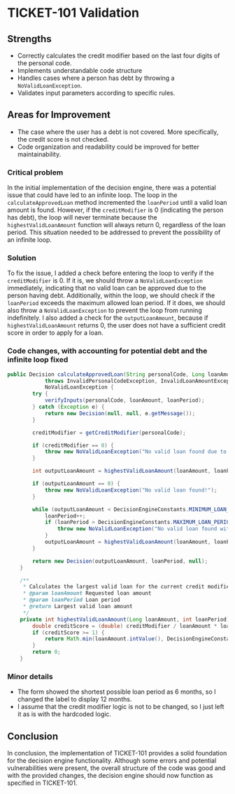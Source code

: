 # TICKET-101 Validation

## Strengths
- Correctly calculates the credit modifier based on the last four digits of the personal code.
- Implements understandable code structure 
- Handles cases where a person has debt by throwing a `NoValidLoanException`.
- Validates input parameters according to specific rules.

## Areas for Improvement
- The case where the user has a debt is not covered. More specifically, the credit score is not checked.
- Code organization and readability could be improved for better maintainability.

### Critical problem
In the initial implementation of the decision engine, there was a potential issue that could have led to an infinite loop. The loop in the `calculateApprovedLoan` method incremented the `loanPeriod` until a valid loan amount is found. However, if the `creditModifier` is 0 (indicating the person has debt), the loop will never terminate because the `highestValidLoanAmount` function will always return 0, regardless of the loan period. This situation needed to be addressed to prevent the possibility of an infinite loop.

### Solution
To fix the issue, I added a check before entering the loop to verify if the `creditModifier` is 0. If it is, we should throw a `NoValidLoanException` immediately, indicating that no valid loan can be approved due to the person having debt. Additionally, within the loop, we should check if the `loanPeriod` exceeds the maximum allowed loan period. If it does, we should also throw a `NoValidLoanException` to prevent the loop from running indefinitely. I also added a check for the `outputLoanAmount`, because if `highestValidLoanAmount` returns 0, the user does not have a sufficient credit score in order to apply for a loan. 

### Code changes, with accounting for potential debt and the infinite loop fixed
```java
public Decision calculateApprovedLoan(String personalCode, Long loanAmount, int loanPeriod)
            throws InvalidPersonalCodeException, InvalidLoanAmountException, InvalidLoanPeriodException,
            NoValidLoanException {
        try {
            verifyInputs(personalCode, loanAmount, loanPeriod);
        } catch (Exception e) {
            return new Decision(null, null, e.getMessage());
        }

        creditModifier = getCreditModifier(personalCode);

        if (creditModifier == 0) {
            throw new NoValidLoanException("No valid loan found due to debt!");
        }

        int outputLoanAmount = highestValidLoanAmount(loanAmount, loanPeriod);

        if (outputLoanAmount == 0) {
            throw new NoValidLoanException("No valid loan found!");
        }

        while (outputLoanAmount < DecisionEngineConstants.MINIMUM_LOAN_AMOUNT) {
            loanPeriod++;
            if (loanPeriod > DecisionEngineConstants.MAXIMUM_LOAN_PERIOD) {
                throw new NoValidLoanException("No valid loan found within maximum loan period!");
            }
            outputLoanAmount = highestValidLoanAmount(loanAmount, loanPeriod);
        }

        return new Decision(outputLoanAmount, loanPeriod, null);
    }

    /**
     * Calculates the largest valid loan for the current credit modifier and loan period.
     * @param loanAmount Requested loan amount
     * @param loanPeriod Loan period
     * @return Largest valid loan amount
     */
    private int highestValidLoanAmount(Long loanAmount, int loanPeriod) {
        double creditScore = (double) creditModifier / loanAmount * loanPeriod;
        if (creditScore >= 1) {
            return Math.min(loanAmount.intValue(), DecisionEngineConstants.MAXIMUM_LOAN_AMOUNT);
        }
        return 0;
    }
```

### Minor details
- The form showed the shortest possible loan period as 6 months, so I changed the label to display 12 months.
- I assume that the credit modifier logic is not to be changed, so I just left it as is with the hardcoded logic.


## Conclusion
In conclusion, the implementation of TICKET-101 provides a solid foundation for the decision engine functionality. Although some errors and potential vulnerabilities were present, the overall structure of the code was good and with the provided changes, the decision engine should now function as specified in TICKET-101. 